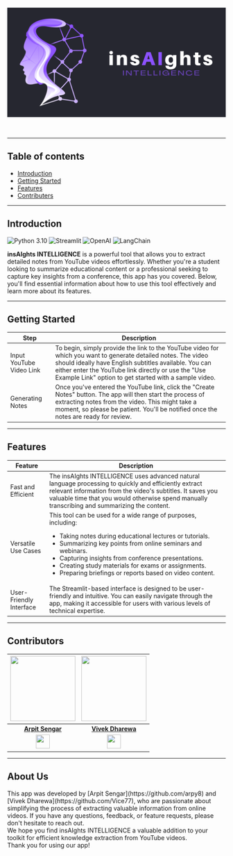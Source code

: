 <p align="center">
  <img src="assets/logo2.png" alt="insAIghts">
</p>
&nbsp;

___
## Table of contents
* [Introduction](#Introduction)
* [Getting Started](#Getting-Started)
* [Features](#Features)
* [Contributers](#Contributers)

___
## Introduction
![Python 3.10](https://img.shields.io/badge/Python-3.10-brightgreen.svg)
![Streamlit](https://img.shields.io/badge/Streamlit-red.svg)
![OpenAI](https://img.shields.io/badge/OpenAI-blue.svg)
![LangChain](https://img.shields.io/badge/LangChain-orange.svg)


<p>
    <b>insAIghts INTELLIGENCE</b> is a powerful tool that allows you to extract detailed notes from YouTube videos effortlessly. Whether you're a student looking to summarize educational content or a professional seeking to capture key insights from a conference, this app has you covered. Below, you'll find essential information about how to use this tool effectively and learn more about its features.
</p>

___
## Getting Started

| **Step**                | **Description**                                                                                             |
|-------------------------|-------------------------------------------------------------------------------------------------------------|
| Input YouTube Video Link| To begin, simply provide the link to the YouTube video for which you want to generate detailed notes. The video should ideally have English subtitles available. You can either enter the YouTube link directly or use the "Use Example Link" option to get started with a sample video. |
| Generating Notes        | Once you've entered the YouTube link, click the "Create Notes" button. The app will then start the process of extracting notes from the video. This might take a moment, so please be patient. You'll be notified once the notes are ready for review. |


___
## Features

| Feature                    | Description                                                                                                       |
|----------------------------|-------------------------------------------------------------------------------------------------------------------|
| Fast and Efficient          | The insAIghts INTELLIGENCE uses advanced natural language processing to quickly and efficiently extract relevant information from the video's subtitles. It saves you valuable time that you would otherwise spend manually transcribing and summarizing the content. |
| Versatile Use Cases         | This tool can be used for a wide range of purposes, including: <ul><li>Taking notes during educational lectures or tutorials.</li><li>Summarizing key points from online seminars and webinars.</li><li>Capturing insights from conference presentations.</li><li>Creating study materials for exams or assignments.</li><li>Preparing briefings or reports based on video content.</li></ul> |
| User-Friendly Interface     | The Streamlit-based interface is designed to be user-friendly and intuitive. You can easily navigate through the app, making it accessible for users with various levels of technical expertise. |

___
## Contributors
| <a href="https://github.com/arpy82"><img src="https://avatars.githubusercontent.com/arpy82" width=150px	height=150px /></a>| <a href="https://github.com/Vice777"><img src="https://avatars.githubusercontent.com/Vice777" width=150px height=150px /></a>|
| :---: | :---: |
| **[Arpit Sengar](https://github.com/arpy82)**| **[Vivek Dharewa](https://github.com/Vice777)**|
| <a href="https://www.linkedin.com/in/arpitsengar/"><img src="https://mpng.subpng.com/20180324/vhe/kisspng-linkedin-computer-icons-logo-social-networking-ser-facebook-5ab6ebfe5f5397.2333748215219374063905.jpg" width="32px" height="32px"></a> | <a href="https://www.linkedin.com/in/vivek-dharewa/"><img src="https://mpng.subpng.com/20180324/vhe/kisspng-linkedin-computer-icons-logo-social-networking-ser-facebook-5ab6ebfe5f5397.2333748215219374063905.jpg" width="32px" height="32px"></a>|

___
## About Us

<p>
  This app was developed by [Arpit Sengar](https://github.com/arpy8) and [Vivek Dharewa](https://github.com/Vice77), who are passionate about simplifying the process of extracting valuable information from online videos. If you have any questions, feedback, or feature requests, please don't hesitate to reach out.<br>
  We hope you find insAIghts INTELLIGENCE a valuable addition to your toolkit for efficient knowledge extraction from YouTube videos.<br>
  Thank you for using our app!
</p>